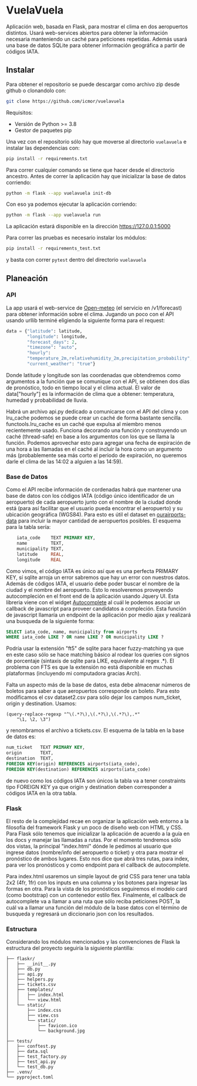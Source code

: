 # VuelaVuela
Aplicación web, basada en Flask, para mostrar el clima en dos aeropuertos
distintos. Usará web-services abiertos para obtener la información necesaria
manteniendo un caché para peticiones repetidas. Además usará una base de datos
SQLite para obtener información geográfica a partir de códigos IATA.

## Instalar
Para obtener el repositorio se puede
descargar como archivo zip desde github o clonandolo con:
```bash
git clone https://github.com/icmor/vuelavuela
```

Requisitos:
- Versión de Python >= 3.8
- Gestor de paquetes pip

Una vez con el repositorio sólo hay que moverse al directorio `vuelavuela` e
instalar las dependencias con:

```bash
pip install -r requirements.txt
```

Para correr cualquier comando se tiene que hacer desde el directorio ancestro.
Antes de correr la aplicación hay que inicializar la base de datos corriendo:

```bash
python -m flask --app vuelavuela init-db
```

Con eso ya podemos ejecutar la aplicación corriendo:

```bash
python -m flask --app vuelavuela run
```

La aplicación estará disponible en la dirección https://127.0.0.1:5000

Para correr las pruebas es necesario instalar los módulos:

```bash
pip install -r requirements_test.txt
```

y basta con correr `pytest` dentro del directorio ``vuelavuela``

## Planeación
### API
La app usará el web-service de [Open-meteo](https://api.open-meteo.com/) (el servicio
en /v1/forecast) para obtener información sobre el clima. Jugando un poco con el
API usando urllib terminé eligiendo la siguiente forma para el request:

```python
data = {"latitude": latitude,
	    "longitude": longitude,
        "forecast_days": 2,
        "timezone": "auto",
        "hourly":
        "temperature_2m,relativehumidity_2m,precipitation_probability",
        "current_weather": "true"}
```

Donde latitude y longitude son las coordenadas que obtendremos como argumentos a
la función que se comunique con el API, se obtienen dos días de pronóstico, todo
en tiempo local y el clima actual. El valor de data["hourly"] es la información
de clima que a obtener: temperatura, humedad y probabilidad de lluvia.

Habrá un archivo api.py dedicado a comunicarse con el API del clima y con
lru_cache podemos se puede crear un caché de forma bastante sencilla.
functools.lru\_cache es un caché que expulsa al miembro menos recientemente
usado. Funciona decorando una función y construyendo un caché (thread-safe) en
base a los argumentos con los que se llama la función. Podemos aprovechar esto
para agregar una fecha de expiración de una hora a las llamadas en el caché al
incluir la hora como un argumento más (probablemente sea más corto el periodo de
expiración, no queremos darle el clima de las 14:02 a alguien a las 14:59).

### Base de Datos
Como el API recibe información de cordenadas habrá que mantener una base de
datos con los códigos IATA (código único identificador de un aeropuerto) de cada
aeropuerto junto con el nombre de la ciudad donde está (para así facilitar que
el usuario pueda encontrar el aeropuerto) y su ubicación geográfica (WGS84).
Para esto es útil el dataset en
[ourairports-data](https://davidmegginson.github.io/ourairports-data/airports.csv)
para incluir la mayor cantidad de aeropuertos posibles. El esquema para la tabla
sería:

```sql
	iata_code    TEXT PRIMARY KEY,
    name         TEXT,
    municipality TEXT,
    latitude     REAL,
    longitude    REAL
```

Como vimos, el código IATA es único así que es una perfecta PRIMARY KEY, sí
sqlite arroja un error sabremos que hay un error con nuestros datos. Además de
códigos IATA, el usuario debe poder buscar el nombre de la ciudad y el nombre
del aeropuerto. Esto lo resolveremos proveyendo autocompleción en el front end
de la aplicación usando Jquery UI. Esta libreria viene con el widget
[Autocomplete](https://api.jqueryui.com/autocomplete/) al cuál le podemos
asociar un callback de javascript para proveer candidatos a compleción. Esta
función de javascript llamaría un endpoint de la aplicación por medio ajax
y realizará una busqueda de la siguiente forma:

```sql
SELECT iata_code, name, municipality from airports
WHERE iata_code LIKE ? OR name LIKE ? OR municipality LIKE ?
```

Podría usar la extensión "ft5" de sqlite para hacer fuzzy-matching ya que en
este caso sólo se hace matching básico al rodear los queries con signos
de porcentaje (sintaxis de sqlite para LIKE, equivalente al regex .*). El
problema con FTS es que la extensión no está disponible en muchas plataformas
(incluyendo mi computadora gracias Arch).

Falta un aspecto más de la base de datos, esta debe almacenar números de boletos
para saber a que aeropuertos corresponde un boleto. Para esto modificamos el csv
dataset2.csv para sólo dejar los campos num_ticket, origin y destination.
Usamos:

```emacs-lisp
(query-replace-regexp "^\(.*?\),\(.*?\),\(.*?\),.*"
	"\1, \2, \3")
```

y renombramos el archivo a tickets.csv. El esquema de la tabla en la base de datos
es:

```sql
num_ticket   TEXT PRIMARY KEY,
origin       TEXT,
destination  TEXT,
FOREIGN KEY(origin) REFERENCES airports(iata_code),
FOREIGN KEY(destination) REFERENCES airports(iata_code)
```

de nuevo como los códigos IATA son únicos la tabla va a tener constraints tipo
FOREIGN KEY ya que origin y destination deben corresponder a códigos IATA en la
otra tabla.

### Flask
El resto de la complejidad recae en organizar la aplicación web entorno a la
filosofía del framework Flask y un poco de diseño web con HTML y CSS. Para Flask
sólo tenemos que inicializar la aplicación de acuerdo a la guía en los docs y
manejar las llamadas a rutas. Por el momento tendremos sólo dos vistas, la
principal "index.html" dónde le pedimos al usuario que ingrese datos
(nombre/info del aeropuerto o ticket) y otra para mostrar el pronóstico de ambos
lugares. Esto nos dice que abrá tres rutas, para index, para ver los pronósticos y
como endpoint para el callback de autocomplete.

Para index.html usaremos un simple layout de grid CSS para tener una tabla 2x2
(4fr, 1fr) con los inputs en una columna y los botones para ingresar las formas
en otra. Para la vista de los pronósticos seguiremos el modelo card (como
bootstrap) con un contenedor estilo flex. Finalmente, el callback de autocomplete
va a llamar a una ruta que sólo reciba peticiones POST, la cuál va a llamar una función
del módulo de la base datos con el término de busqueda y regresará un diccionario json
con los resultados.

### Estructura
Considerando los módulos mencionados y las convenciones de Flask la estructura del
proyecto seguiría la siguiente plantilla:
```
├── flaskr/
│   ├── __init__.py
│   ├── db.py
│   ├── api.py
│   ├── helpers.py
│   ├── tickets.csv
│   ├── templates/
│   │   ├── index.html
│   │   └── view.html
│   └── static/
│       ├── index.css
│       ├── view.css
│       └── static/
│           ├── favicon.ico
│           └── background.jpg
│
├── tests/
│   ├── conftest.py
│   ├── data.sql
│   ├── test_factory.py
│   ├── test_api.py
│   └── test_db.py
├── .venv/
└── pyproject.toml
```
